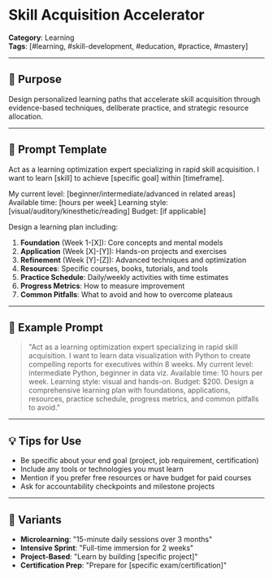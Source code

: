 # Skill Acquisition Accelerator

**Category**: Learning  
**Tags**: [#learning, #skill-development, #education, #practice, #mastery]

---

## 🧭 Purpose
Design personalized learning paths that accelerate skill acquisition through evidence-based techniques, deliberate practice, and strategic resource allocation.

---

## 🧠 Prompt Template
Act as a learning optimization expert specializing in rapid skill acquisition. I want to learn [skill] to achieve [specific goal] within [timeframe].

My current level: [beginner/intermediate/advanced in related areas]
Available time: [hours per week]
Learning style: [visual/auditory/kinesthetic/reading]
Budget: [if applicable]

Design a learning plan including:
1. **Foundation** (Week 1-[X]): Core concepts and mental models
2. **Application** (Week [X]-[Y]): Hands-on projects and exercises  
3. **Refinement** (Week [Y]-[Z]): Advanced techniques and optimization
4. **Resources**: Specific courses, books, tutorials, and tools
5. **Practice Schedule**: Daily/weekly activities with time estimates
6. **Progress Metrics**: How to measure improvement
7. **Common Pitfalls**: What to avoid and how to overcome plateaus

---

## 🧪 Example Prompt
> "Act as a learning optimization expert specializing in rapid skill acquisition. I want to learn data visualization with Python to create compelling reports for executives within 8 weeks. My current level: intermediate Python, beginner in data viz. Available time: 10 hours per week. Learning style: visual and hands-on. Budget: $200. Design a comprehensive learning plan with foundations, applications, resources, practice schedule, progress metrics, and common pitfalls to avoid."

---

## 💡 Tips for Use
- Be specific about your end goal (project, job requirement, certification)
- Include any tools or technologies you must learn
- Mention if you prefer free resources or have budget for paid courses
- Ask for accountability checkpoints and milestone projects

---

## 🔁 Variants
- **Microlearning**: "15-minute daily sessions over 3 months"
- **Intensive Sprint**: "Full-time immersion for 2 weeks"
- **Project-Based**: "Learn by building [specific project]"
- **Certification Prep**: "Prepare for [specific exam/certification]"